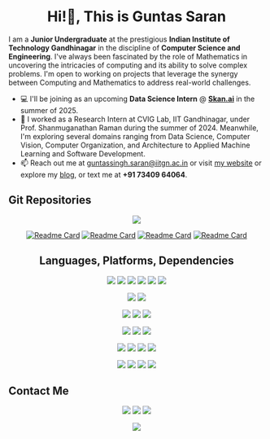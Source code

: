 <h1 align="center">Hi!👋, This is Guntas Saran</h1>
<!-- <h2 align="center">Sophomore, IIT Gandhinagar</h2> -->

I am a **Junior Undergraduate** at the prestigious **Indian Institute of Technology Gandhinagar** in the discipline of **Computer Science and Engineering**. I've always been fascinated by the role of Mathematics in uncovering the intricacies of computing and its ability to solve complex problems. I'm open to working on projects that leverage the synergy between Computing and Mathematics to address real-world challenges. 

- 💻 I'll be joining as an upcoming **Data Science Intern** @ **[Skan.ai](https://www.skan.ai/)** in the summer of 2025.
- 🌱 I worked as a Research Intern at CVIG Lab, IIT Gandhinagar, under Prof. Shanmuganathan Raman during the summer of 2024. Meanwhile, I'm exploring several domains ranging from Data Science, Computer Vision, Computer Organization, and Architecture to Applied Machine Learning and Software Development.
- 📫 Reach out me at guntassingh.saran@iitgn.ac.in or visit [my website](https://guntas-13.github.io) or explore my [blog](https://guntas-13.github.io/Blog), or text me at **+91 73409 64064**.


## Git Repositories
<div align="center">
<img src="https://github-readme-stats.vercel.app/api?username=guntas-13&theme=default&show_icons=true" />

[![Readme Card](https://github-readme-stats.vercel.app/api/pin/?username=guntas-13&repo=NextCharacterPredictor)](https://github.com/guntas-13/NextCharacterPredictor)
[![Readme Card](https://github-readme-stats.vercel.app/api/pin/?username=guntas-13&repo=CS328-SparseCommunityDetection)](https://github.com/guntas-13/CS328-SparseCommunityDetection)
[![Readme Card](https://github-readme-stats.vercel.app/api/pin/?username=guntas-13&repo=SFML_Games)](https://github.com/guntas-13/SFML_Games)
[![Readme Card](https://github-readme-stats.vercel.app/api/pin/?username=guntas-13&repo=guntas-13.github.io)](https://github.com/guntas-13/guntas-13.github.io)
</div>

<h2 align="center">Languages, Platforms, Dependencies</h2>
<p>
<div align="center">
  <img src="https://img.shields.io/badge/python-3670A0?style=for-the-badge&logo=python&logoColor=ffdd54" />
  <img src="https://img.shields.io/badge/c-%2300599C.svg?style=for-the-badge&logo=c&logoColor=white">
  <img src="https://img.shields.io/badge/c++-%2300599C.svg?style=for-the-badge&logo=c%2B%2B&logoColor=white">
  <img src="https://img.shields.io/badge/javascript-%23323330.svg?style=for-the-badge&logo=javascript&logoColor=%23F7DF1E">
  <img src="https://img.shields.io/badge/html5-%23E34F26.svg?style=for-the-badge&logo=html5&logoColor=white">
  <img src="https://img.shields.io/badge/css3-%231572B6.svg?style=for-the-badge&logo=css3&logoColor=white">
</div>
</p>
<p>
<div align="center">
  <img src="https://img.shields.io/badge/Git-%23F05033.svg?style=for-the-badge&logo=git&logoColor=white">
  <img src="https://img.shields.io/badge/github-%23121011.svg?style=for-the-badge&logo=github&logoColor=white">
</div>
</p>


<p>
<div align="center">
  <img src="https://img.shields.io/badge/jupyter-%23FA0F00.svg?style=for-the-badge&logo=jupyter&logoColor=white" />
  <img src="https://img.shields.io/badge/pycharm-143?style=for-the-badge&logo=pycharm&logoColor=black&color=black&labelColor=green" />
  <img src="https://img.shields.io/badge/Visual%20Studio%20Code-0078d7.svg?style=for-the-badge&logo=visual-studio-code&logoColor=white" />
</div>
</p>

<p>
<div align="center">
  <img src="https://img.shields.io/badge/adobe%20illustrator-%23FF9A00.svg?style=for-the-badge&logo=adobe%20illustrator&logoColor=white" />
  <img src="https://img.shields.io/badge/latex-%23008080.svg?style=for-the-badge&logo=latex&logoColor=white" />
  <img src="https://img.shields.io/badge/markdown-%23000000.svg?style=for-the-badge&logo=markdown&logoColor=white" />
</div>
</p>

<p>
<div align="center">
  <img src="https://img.shields.io/badge/opencv-%23white.svg?style=for-the-badge&logo=opencv&logoColor=white" />
  <img src="https://img.shields.io/badge/Matplotlib-%23ffffff.svg?style=for-the-badge&logo=Matplotlib&logoColor=black">
  <img src="https://img.shields.io/badge/numpy-%23013243.svg?style=for-the-badge&logo=numpy&logoColor=white">
  <img src="https://img.shields.io/badge/pandas-%23150458.svg?style=for-the-badge&logo=pandas&logoColor=white">
</div>
</p>

<p>
<div align="center">  
  <img src="https://img.shields.io/badge/Plotly-%233F4F75.svg?style=for-the-badge&logo=plotly&logoColor=white">
  <img src="https://img.shields.io/badge/scikit--learn-%23F7931E.svg?style=for-the-badge&logo=scikit-learn&logoColor=white">
  <img src="https://img.shields.io/badge/SciPy-%230C55A5.svg?style=for-the-badge&logo=scipy&logoColor=%white">
  <img src="https://img.shields.io/badge/PyTorch-%23EE4C2C.svg?style=for-the-badge&logo=PyTorch&logoColor=white">
</div>
</p>

## Contact Me
<p>
<div align="center">
  <a href="https://www.linkedin.com/in/guntas-singh-saran-2b8811179/"><img src="https://img.shields.io/badge/linkedin-%230077B5.svg?style=for-the-badge&logo=linkedin&logoColor=white" /></a>
  <a href="mailto:guntassingh.saran@iitgn.ac.in"><img src="https://img.shields.io/badge/Gmail-D14836?style=for-the-badge&logo=gmail&logoColor=white" /></a>
  <a href="https://www.instagram.com/guntas.saran13/"><img src="https://img.shields.io/badge/Instagram-%23E4405F.svg?style=for-the-badge&logo=Instagram&logoColor=white" /></a>
</div>
</p>
<p align="center"><img src = "https://komarev.com/ghpvc/?username=guntas-13&style=for-the-badge&abbreviated=true" /></p>
